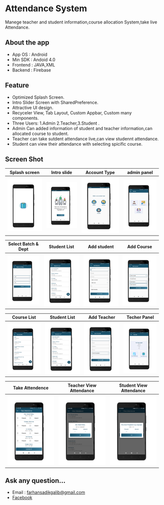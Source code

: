 # Attendance System
Manege teacher and student information,course allocation System,take live Attendance.

## About the app
* App OS : Android
* Min SDK : Andoid 4.0
* Frontend : JAVA,XML
* Backend : Firebase

## Feature
* Optimized Splash Screen.
* Intro Slider Screen with SharedPreference.
* Attractive UI design.
* Recyceler View, Tab Layout, Custom Appbar, Custom many components.
* Three Users: 1.Admin 2.Teacher,3.Student .
* Admin Can added information of  student and teacher information,can allocated course to student.
* Teacher can take sutdent attendance live,can view studennt attendance.
* Student can view their attendance with selecting spicific course.

## Screen Shot

[splash]: https://github.com/farhansadikgalib/raw/blob/master/Attendence%20Management%20System/splash.png
[intro]: https://github.com/farhansadikgalib/raw/blob/master/Attendence%20Management%20System/intro.png
[Account Type]: https://github.com/farhansadikgalib/raw/blob/master/Attendence%20Management%20System/Account%20Type.png
[admin panel]: https://github.com/farhansadikgalib/raw/blob/master/Attendence%20Management%20System/admin%20panel.png
[SelectBatchDept]: https://github.com/farhansadikgalib/raw/blob/master/Attendence%20Management%20System/SelectBatchDept.png
[studentList]: https://github.com/farhansadikgalib/raw/blob/master/Attendence%20Management%20System/studentList.png
[add student]: https://github.com/farhansadikgalib/raw/blob/master/Attendence%20Management%20System/add%20student.png
[addCourse]: https://github.com/farhansadikgalib/raw/blob/master/Attendence%20Management%20System/addCourse.png
[CourseList]: https://github.com/farhansadikgalib/raw/blob/master/Attendence%20Management%20System/CourseList.png
[addTeacher]: https://github.com/farhansadikgalib/raw/blob/master/Attendence%20Management%20System/addTeacher.png
[techerPanlen]: https://github.com/farhansadikgalib/raw/blob/master/Attendence%20Management%20System/techerPanlen.png
[TakeAttendence]: https://github.com/farhansadikgalib/raw/blob/master/Attendence%20Management%20System/TakeAttendence.png
[TeacherViewAttendance]: https://github.com/farhansadikgalib/raw/blob/master/Attendence%20Management%20System/TeacherViewAttendance.png
[studentViewAttendance]: https://github.com/farhansadikgalib/raw/blob/master/Attendence%20Management%20System/studentViewAttendance.png

|    Splash screen      |    Intro slide |  Account Type  | admin panel  |
| ------------- |:-------------: |:------:|:---------------------:|
|![alt text][splash]  | ![alt text][intro] | ![alt text][Account Type]  | ![alt text][admin panel]|

|  Select Batch & Dept |   Student List | Add student  | Add Course |
| ------------- |:-------------: |:------:|:---------------------:|
|![alt text][SelectBatchDept]  | ![alt text][studentList] | ![alt text][add student]  | ![alt text][addCourse]|

|  Course List |   Student List | Add Teacher  | Techer Panel |
| ------------- |:-------------: |:------:|:---------------------:|
|![alt text][CourseList]  | ![alt text][studentList] | ![alt text][addTeacher]  | ![alt text][techerPanlen]|

|  Take  Attendence |   Teacher View Attendance | Student View Attendance |
| ------------- |:-------------: |:------:|
|![alt text][TakeAttendence]  | ![alt text][TeacherViewAttendance] | ![alt text][studentViewAttendance] |

## Ask any question...
* Email : farhansadikgalib@gmail.com
* [Facebook](https://www.facebook.com/farhansadikgalib)

